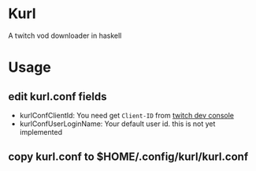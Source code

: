 # Kurl
A twitch vod downloader in haskell

# Usage

 ## edit kurl.conf fields
  - kurlConfClientId: You need get `Client-ID` from [twitch dev console](https://glass.twitch.tv/console/apps)
  - kurlConfUserLoginName: Your default user id. this is not yet implemented

 ## copy kurl.conf to $HOME/.config/kurl/kurl.conf

